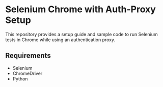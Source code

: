 # Selenium Chrome with Auth-Proxy Setup

This repository provides a setup guide and sample code to run Selenium tests in Chrome while using an authentication proxy.

## Requirements

- Selenium
- ChromeDriver
- Python
